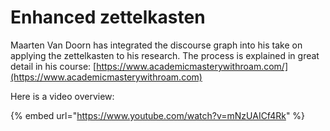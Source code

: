 # Enhanced zettelkasten

Maarten Van Doorn has integrated the discourse graph into his take on applying the zettelkasten to his research. The process is explained in great detail in his course: [https://www.academicmasterywithroam.com/](https://www.academicmasterywithroam.com)

Here is a video overview:

{% embed url="https://www.youtube.com/watch?v=mNzUAICf4Rk" %}
